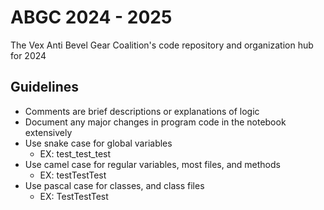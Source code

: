 # ABGC 2024 - 2025
The Vex Anti Bevel Gear Coalition's code repository and organization hub for 2024

## Guidelines
- Comments are brief descriptions or explanations of logic
- Document any major changes in program code in the notebook extensively
- Use snake case for global variables
  - EX: test_test_test
- Use camel case for regular variables, most files, and methods
  - EX: testTestTest
- Use pascal case for classes, and class files
  - EX: TestTestTest